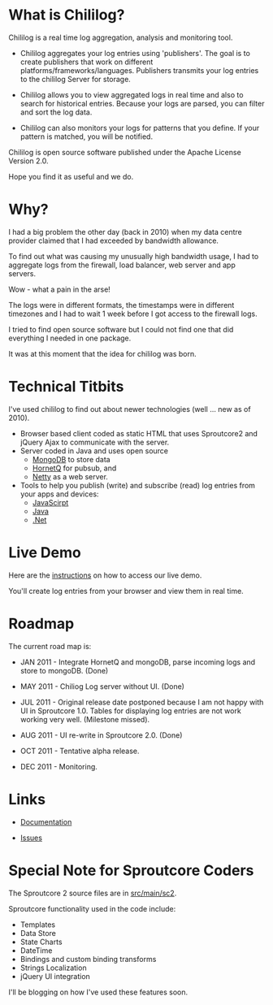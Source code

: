 
What is Chililog?
=================
Chililog is a real time log aggregation, analysis and monitoring tool.

* Chililog aggregates your log entries using 'publishers'.  The goal is to create publishers that work on different platforms/frameworks/languages. Publishers transmits your log entries to the chililog Server for storage.

* Chililog allows you to view aggregated logs in real time and also to search for historical entries. Because your logs are parsed, you can filter and sort the log data.

* Chililog can also monitors your logs for patterns that you define. If your pattern is matched, you will be notified.

Chililog is open source software published under the Apache License Version 2.0.

Hope you find it as useful and we do.



Why?
====
I had a big problem the other day (back in 2010) when my data centre provider claimed that I had exceeded by bandwidth allowance.

To find out what was causing my unusually high bandwidth usage, I had to aggregate logs from the firewall, load balancer, web server and app servers. 

Wow - what a pain in the arse!

The logs were in different formats, the timestamps were in different timezones and I had to wait 1 week before I got access to the firewall logs.

I tried to find open source software but I could not find one that did everything I needed in one package.

It was at this moment that the idea for chililog was born.  



Technical Titbits
=================

I've used chililog to find out about newer technologies (well ... new as of 2010).   

* Browser based client coded as static HTML that uses Sproutcore2 and jQuery Ajax to communicate with the server.
* Server coded in Java and uses open source
    * [MongoDB](http://www.mongodb.org/) to store data
    * [HornetQ](http://www.jboss.org/hornetq) for pubsub, and
    * [Netty](http://www.jboss.org/netty) as a web server.
* Tools to help you publish (write) and subscribe (read) log entries from your apps and devices: 
    * [JavaScirpt](https://github.com/chililog/chililog-javascript-pubsub)
    * [Java](https://github.com/chililog/chililog-java-pubsub)
    * [.Net](https://github.com/chililog/chililog-dotnet-pubsub)



Live Demo
=========

Here are the [instructions](https://github.com/chililog/chililog-server/wiki/Live-Demo) on how to access our live demo.

You'll create log entries from your browser and view them in real time. 



Roadmap
=======

The current road map is:

* JAN 2011 - Integrate HornetQ and mongoDB, parse incoming logs and store to mongoDB. (Done)

* MAY 2011 - Chiliog Log server without UI. (Done)

* JUL 2011 - Original release date postponed because I am not happy with UI in Sproutcore 1.0. Tables for displaying log entries are not work working very well. (Milestone missed).

* AUG 2011 - UI re-write in Sproutcore 2.0. (Done)

* OCT 2011 - Tentative alpha release.

* DEC 2011 - Monitoring.


Links
=====

* [Documentation](https://github.com/chililog/chililog-server/wiki) 

* [Issues](https://github.com/chililog/server/issues)



Special Note for Sproutcore Coders
==================================

The Sproutcore 2 source files are in [src/main/sc2](https://github.com/chililog/chililog-server/tree/master/src/main/sc2).

Sproutcore functionality used in the code include:

* Templates
* Data Store
* State Charts
* DateTime
* Bindings and custom binding transforms
* Strings Localization
* jQuery UI integration

I'll be blogging on how I've used these features soon. 
 
